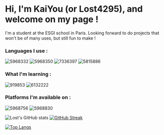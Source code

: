 # Hi, I'm KaiYou (or Lost4295), and welcome on my page !

I'm a student at the ESGI school in Paris. Looking forward to do projects that won't be of many uses, but still fun to make !

 ### Languages I use : 
![5968332](https://github.com/Lost4295/Lost4295/assets/101065557/16a06d32-0f26-4704-b70c-48c0b88d933e)
![5968350](https://github.com/Lost4295/Lost4295/assets/101065557/eae2e621-9de0-4b2c-9762-d9a8dc8310b3)
![7336397](https://github.com/Lost4295/Lost4295/assets/101065557/bc020fc5-9356-4623-ba84-ed2041ae892d)
![5815886](https://github.com/Lost4295/Lost4295/assets/101065557/7bb60fbb-3893-4d8f-892a-878775d6a9ce)


### What I'm learning :
![919853](https://github.com/Lost4295/Lost4295/assets/101065557/c67590a1-d57d-46c1-97b0-85bcbcd9ba04)
![6132222](https://github.com/Lost4295/Lost4295/assets/101065557/34d93507-1649-4c40-96e0-f12465362cd3)



### Platforms I'm available on :
![5968756](https://github.com/Lost4295/Lost4295/assets/101065557/67136562-203e-42c6-8c91-469e9fe2f59c)
![5968830](https://github.com/Lost4295/Lost4295/assets/101065557/6894766a-b677-4c88-b9ba-1bd61b8fc151)


![Lost's GitHub stats](https://github-readme-stats.vercel.app/api?username=lost4295&show=reviews,discussions_started,discussions_answered,prs_merged,prs_merged_percentage)
[![GitHub Streak](https://github-readme-streak-stats.herokuapp.com?user=Lost4295&theme=gruvbox-duo&date_format=j%20M%5B%20Y%5D&mode=weekly)](https://git.io/streak-stats)

[![Top Langs](https://github-readme-stats.vercel.app/api/top-langs/?username=lost4295&layout=pie)](https://github.com/anuraghazra/github-readme-stats)

<!--
**Lost4295/Lost4295** is a ✨ _special_ ✨ repository because its `README.md` (this file) appears on your GitHub profile.

Here are some ideas to get you started:

- 🔭 I’m currently working on ...
- 🌱 I’m currently learning ...
- 👯 I’m looking to collaborate on ...
- 🤔 I’m looking for help with ...
- 💬 Ask me about ...
- 📫 How to reach me: ...
- 😄 Pronouns: ...
- ⚡ Fun fact: ...
-->

